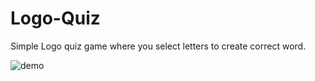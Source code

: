 # Logo-Quiz
Simple Logo quiz game where you select letters to create correct word.

![demo](Demos/demo.gif)

